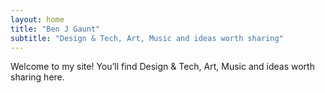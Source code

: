 ```yaml
---
layout: home
title: "Ben J Gaunt"
subtitle: "Design & Tech, Art, Music and ideas worth sharing"
---
```


Welcome to my site! You’ll find Design & Tech, Art, Music and ideas worth sharing here.

